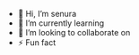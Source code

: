 - 👋 Hi, I’m senura
- 🌱 I’m currently learning 
- 💞️ I’m looking to collaborate on 
- ⚡ Fun fact

<!---
10senura/10senura is a ✨ special ✨ repository because its `README.md` (this file) appears on your GitHub profile.
You can click the Preview link to take a look at your changes.
--->
